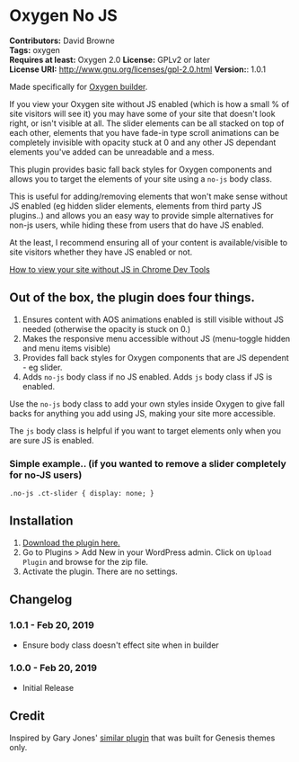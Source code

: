 # Oxygen No JS #
**Contributors:** David Browne  
**Tags:** oxygen  
**Requires at least:** Oxygen 2.0
**License:** GPLv2 or later  
**License URI:** http://www.gnu.org/licenses/gpl-2.0.html
**Version:**: 1.0.1

Made specifically for [Oxygen builder](http://oxygenbuilder.com/).

If you view your Oxygen site without JS enabled (which is how a small % of site visitors will see it) you may have some of your site that doesn't look right, or isn't visible at all. The slider elements can be all stacked on top of each other, elements that you have fade-in type scroll animations can be completely invisible with opacity stuck at 0 and any other JS dependant elements you've added can be unreadable and a mess.

This plugin provides basic fall back styles for Oxygen components and allows you to target the elements of your site using a `no-js` body class. 

This is useful for adding/removing elements that won't make sense without JS enabled (eg hidden slider elements, elements from third party JS plugins..) and allows you an easy way to provide simple alternatives for non-js users, while hiding these from users that do have JS enabled.

At the least, I recommend ensuring all of your content is available/visible to site visitors whether they have JS enabled or not.

[How to view your site without JS in Chrome Dev Tools](https://stackoverflow.com/questions/13405383/how-to-disable-javascript-in-chrome-developer-tools)


## Out of the box, the plugin does four things. ##

1. Ensures content with AOS animations enabled is still visible without JS needed (otherwise the opacity is stuck on 0.)
2. Makes the responsive menu accessible without JS (menu-toggle hidden and menu items visible)
3. Provides fall back styles for Oxygen components that are JS dependent - eg slider.
4. Adds `no-js` body class if no JS enabled. Adds `js` body class if JS is enabled.

Use the `no-js` body class to add your own styles inside Oxygen to give fall backs for anything you add using JS, making your site more accessible. 

The `js` body class is helpful if you want to target elements only when you are sure JS is enabled.

### Simple example.. (if you wanted to remove a slider completely for no-JS users) ###

`.no-js .ct-slider {
    display: none;
}`
 

## Installation ##

1. [Download the plugin here.](https://github.com/wplit/oxygen-no-js/archive/master.zip)
2. Go to Plugins > Add New in your WordPress admin. Click on `Upload Plugin` and browse for the zip file.
3. Activate the plugin. There are no settings.

## Changelog ##

### 1.0.1 - Feb 20, 2019 ###
* Ensure body class doesn't effect site when in builder

### 1.0.0 - Feb 20, 2019 ###
* Initial Release


## Credit ##
Inspired by Gary Jones' [similar plugin](https://github.com/GaryJones/genesis-js-no-js) that was built for Genesis themes only.
